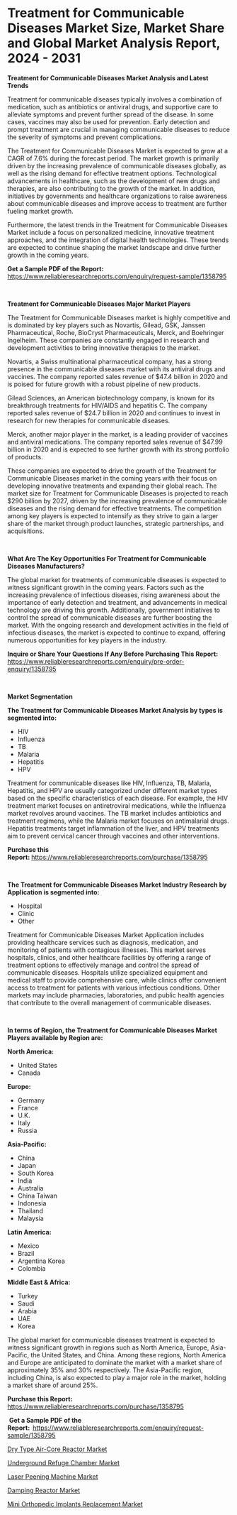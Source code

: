 <p><h1>Treatment for Communicable Diseases Market Size, Market Share and Global Market Analysis Report, 2024 - 2031</h1></p><p><strong>Treatment for Communicable Diseases Market Analysis and Latest Trends</strong></p>
<p><p>Treatment for communicable diseases typically involves a combination of medication, such as antibiotics or antiviral drugs, and supportive care to alleviate symptoms and prevent further spread of the disease. In some cases, vaccines may also be used for prevention. Early detection and prompt treatment are crucial in managing communicable diseases to reduce the severity of symptoms and prevent complications.</p><p>The Treatment for Communicable Diseases Market is expected to grow at a CAGR of 7.6% during the forecast period. The market growth is primarily driven by the increasing prevalence of communicable diseases globally, as well as the rising demand for effective treatment options. Technological advancements in healthcare, such as the development of new drugs and therapies, are also contributing to the growth of the market. In addition, initiatives by governments and healthcare organizations to raise awareness about communicable diseases and improve access to treatment are further fueling market growth.</p><p>Furthermore, the latest trends in the Treatment for Communicable Diseases Market include a focus on personalized medicine, innovative treatment approaches, and the integration of digital health technologies. These trends are expected to continue shaping the market landscape and drive further growth in the coming years.</p></p>
<p><strong>Get a Sample PDF of the Report:&nbsp;</strong> <a href="https://www.reliableresearchreports.com/enquiry/request-sample/1358795">https://www.reliableresearchreports.com/enquiry/request-sample/1358795</a></p>
<p>&nbsp;</p>
<p><strong>Treatment for Communicable Diseases Major Market Players</strong></p>
<p><p>The Treatment for Communicable Diseases market is highly competitive and is dominated by key players such as Novartis, Gilead, GSK, Janssen Pharmaceutical, Roche, BioCryst Pharmaceuticals, Merck, and Boehringer Ingelheim. These companies are constantly engaged in research and development activities to bring innovative therapies to the market.</p><p>Novartis, a Swiss multinational pharmaceutical company, has a strong presence in the communicable diseases market with its antiviral drugs and vaccines. The company reported sales revenue of $47.4 billion in 2020 and is poised for future growth with a robust pipeline of new products.</p><p>Gilead Sciences, an American biotechnology company, is known for its breakthrough treatments for HIV/AIDS and hepatitis C. The company reported sales revenue of $24.7 billion in 2020 and continues to invest in research for new therapies for communicable diseases.</p><p>Merck, another major player in the market, is a leading provider of vaccines and antiviral medications. The company reported sales revenue of $47.99 billion in 2020 and is expected to see further growth with its strong portfolio of products.</p><p>These companies are expected to drive the growth of the Treatment for Communicable Diseases market in the coming years with their focus on developing innovative treatments and expanding their global reach. The market size for Treatment for Communicable Diseases is projected to reach $290 billion by 2027, driven by the increasing prevalence of communicable diseases and the rising demand for effective treatments. The competition among key players is expected to intensify as they strive to gain a larger share of the market through product launches, strategic partnerships, and acquisitions.</p></p>
<p>&nbsp;</p>
<p><strong>What Are The Key Opportunities For Treatment for Communicable Diseases Manufacturers?</strong></p>
<p><p>The global market for treatments of communicable diseases is expected to witness significant growth in the coming years. Factors such as the increasing prevalence of infectious diseases, rising awareness about the importance of early detection and treatment, and advancements in medical technology are driving this growth. Additionally, government initiatives to control the spread of communicable diseases are further boosting the market. With the ongoing research and development activities in the field of infectious diseases, the market is expected to continue to expand, offering numerous opportunities for key players in the industry.</p></p>
<p><strong>Inquire or Share Your Questions If Any Before Purchasing This Report:</strong> <a href="https://www.reliableresearchreports.com/enquiry/pre-order-enquiry/1358795">https://www.reliableresearchreports.com/enquiry/pre-order-enquiry/1358795</a></p>
<p>&nbsp;</p>
<p><strong>Market Segmentation</strong></p>
<p><strong>The Treatment for Communicable Diseases Market Analysis by types is segmented into:</strong></p>
<p><ul><li>HIV</li><li>Influenza</li><li>TB</li><li>Malaria</li><li>Hepatitis</li><li>HPV</li></ul></p>
<p><p>Treatment for communicable diseases like HIV, Influenza, TB, Malaria, Hepatitis, and HPV are usually categorized under different market types based on the specific characteristics of each disease. For example, the HIV treatment market focuses on antiretroviral medications, while the Influenza market revolves around vaccines. The TB market includes antibiotics and treatment regimens, while the Malaria market focuses on antimalarial drugs. Hepatitis treatments target inflammation of the liver, and HPV treatments aim to prevent cervical cancer through vaccines and other interventions.</p></p>
<p><strong>Purchase this Report:&nbsp;</strong><a href="https://www.reliableresearchreports.com/purchase/1358795">https://www.reliableresearchreports.com/purchase/1358795</a></p>
<p>&nbsp;</p>
<p><strong>The Treatment for Communicable Diseases Market Industry Research by Application is segmented into:</strong></p>
<p><ul><li>Hospital</li><li>Clinic</li><li>Other</li></ul></p>
<p><p>Treatment for Communicable Diseases Market Application includes providing healthcare services such as diagnosis, medication, and monitoring of patients with contagious illnesses. This market serves hospitals, clinics, and other healthcare facilities by offering a range of treatment options to effectively manage and control the spread of communicable diseases. Hospitals utilize specialized equipment and medical staff to provide comprehensive care, while clinics offer convenient access to treatment for patients with various infectious conditions. Other markets may include pharmacies, laboratories, and public health agencies that contribute to the overall management of communicable diseases.</p></p>
<p>&nbsp;</p>
<p><strong>In terms of Region, the Treatment for Communicable Diseases Market Players available by Region are:</strong></p>
<p>
    <p> <strong> North America: </strong>
        <ul>
            <li>United States</li>
            <li>Canada</li>
        </ul>
        </p> 
    <p> <strong> Europe: </strong>
        <ul>
            <li>Germany</li>
            <li>France</li>
            <li>U.K.</li>
            <li>Italy</li>
            <li>Russia</li>
        </ul>
        </p> 
    <p> <strong> Asia-Pacific: </strong>
        <ul>
            <li>China</li>
            <li>Japan</li>
            <li>South Korea</li>
            <li>India</li>
            <li>Australia</li>
            <li>China Taiwan</li>
            <li>Indonesia</li>
            <li>Thailand</li>
            <li>Malaysia</li>
        </ul>
        </p> 
    <p> <strong> Latin America: </strong>
        <ul>
            <li>Mexico</li>
            <li>Brazil</li>
            <li>Argentina Korea</li>
            <li>Colombia</li>
        </ul>
        </p> 
    <p> <strong> Middle East & Africa: </strong>
        <ul>
            <li>Turkey</li>
            <li>Saudi</li>
            <li>Arabia</li>
            <li>UAE</li>
            <li>Korea</li>
        </ul>
    </p>
    </p>
<p><p>The global market for communicable diseases treatment is expected to witness significant growth in regions such as North America, Europe, Asia-Pacific, the United States, and China. Among these regions, North America and Europe are anticipated to dominate the market with a market share of approximately 35% and 30% respectively. The Asia-Pacific region, including China, is also expected to play a major role in the market, holding a market share of around 25%.</p></p>
<p><strong>Purchase this Report: </strong><a href="https://www.reliableresearchreports.com/purchase/1358795">https://www.reliableresearchreports.com/purchase/1358795</a></p>
<p>&nbsp;<strong>Get a Sample PDF of the Report:&nbsp;&nbsp;</strong><a href="https://www.reliableresearchreports.com/enquiry/request-sample/1358795">https://www.reliableresearchreports.com/enquiry/request-sample/1358795</a></p>
<p><strong></strong></p>
<p><p><a href="https://issuu.com/reportprime-2/docs/dry-type-air-core-reactor-market-size-2030.pptx">Dry Type Air-Core Reactor Market</a></p><p><a href="https://medium.com/@markuspagac2023/underground-refuge-chamber-market-research-report-its-history-and-forecast-2024-to-2031-65a2689f45c3">Underground Refuge Chamber Market</a></p><p><a href="https://medium.com/@markuspagac2023/laser-peening-machine-nbsp-market-focuses-on-market-share-size-and-projected-forecast-till-2031-3a78c5942d24">Laser Peening Machine Market</a></p><p><a href="https://issuu.com/reportprime-2/docs/damping-reactor-market-size-2030.pptx">Damping Reactor Market</a></p><p><a href="https://github.com/castoriffic/Market-Research-Report-List-3/blob/main/mini-orthopedic-implants-replacement-market.md">Mini Orthopedic Implants Replacement Market</a></p></p>